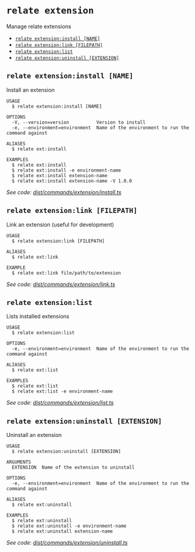 `relate extension`
==================

Manage relate extensions

* [`relate extension:install [NAME]`](#relate-extensioninstall-name)
* [`relate extension:link [FILEPATH]`](#relate-extensionlink-filepath)
* [`relate extension:list`](#relate-extensionlist)
* [`relate extension:uninstall [EXTENSION]`](#relate-extensionuninstall-extension)

## `relate extension:install [NAME]`

Install an extension

```
USAGE
  $ relate extension:install [NAME]

OPTIONS
  -V, --version=version          Version to install
  -e, --environment=environment  Name of the environment to run the command against

ALIASES
  $ relate ext:install

EXAMPLES
  $ relate ext:install
  $ relate ext:install -e environment-name
  $ relate ext:install extension-name
  $ relate ext:install extension-name -V 1.0.0
```

_See code: [dist/commands/extension/install.ts](https://github.com/neo-technology/relate/blob/v1.0.2-alpha.10/dist/commands/extension/install.ts)_

## `relate extension:link [FILEPATH]`

Link an extension (useful for development)

```
USAGE
  $ relate extension:link [FILEPATH]

ALIASES
  $ relate ext:link

EXAMPLE
  $ relate ext:link file/path/to/extension
```

_See code: [dist/commands/extension/link.ts](https://github.com/neo-technology/relate/blob/v1.0.2-alpha.10/dist/commands/extension/link.ts)_

## `relate extension:list`

Lists installed extensions

```
USAGE
  $ relate extension:list

OPTIONS
  -e, --environment=environment  Name of the environment to run the command against

ALIASES
  $ relate ext:list

EXAMPLES
  $ relate ext:list
  $ relate ext:list -e environment-name
```

_See code: [dist/commands/extension/list.ts](https://github.com/neo-technology/relate/blob/v1.0.2-alpha.10/dist/commands/extension/list.ts)_

## `relate extension:uninstall [EXTENSION]`

Uninstall an extension

```
USAGE
  $ relate extension:uninstall [EXTENSION]

ARGUMENTS
  EXTENSION  Name of the extension to uninstall

OPTIONS
  -e, --environment=environment  Name of the environment to run the command against

ALIASES
  $ relate ext:uninstall

EXAMPLES
  $ relate ext:uninstall
  $ relate ext:uninstall -e environment-name
  $ relate ext:uninstall extension-name
```

_See code: [dist/commands/extension/uninstall.ts](https://github.com/neo-technology/relate/blob/v1.0.2-alpha.10/dist/commands/extension/uninstall.ts)_

